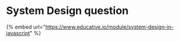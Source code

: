 # System Design question

{% embed url="https://www.educative.io/module/system-design-in-javascript" %}



